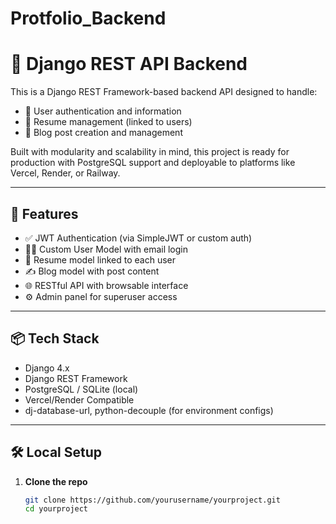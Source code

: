 # Protfolio_Backend

# 🧠 Django REST API Backend

This is a Django REST Framework-based backend API designed to handle:

- 👤 User authentication and information  
- 📄 Resume management (linked to users)  
- 📝 Blog post creation and management  

Built with modularity and scalability in mind, this project is ready for production with PostgreSQL support and deployable to platforms like Vercel, Render, or Railway.

---

## 🚀 Features

- ✅ JWT Authentication (via SimpleJWT or custom auth)  
- 🧑‍💻 Custom User Model with email login  
- 📄 Resume model linked to each user  
- ✍️ Blog model with post content  
- 🌐 RESTful API with browsable interface  
- ⚙️ Admin panel for superuser access  

---

## 📦 Tech Stack

- Django 4.x  
- Django REST Framework  
- PostgreSQL / SQLite (local)  
- Vercel/Render Compatible  
- dj-database-url, python-decouple (for environment configs)  

---

## 🛠️ Local Setup

1. **Clone the repo**
   ```bash
   git clone https://github.com/yourusername/yourproject.git
   cd yourproject

